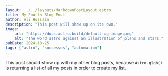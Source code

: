 ```yaml
---
layout: ../../layouts/MarkdownPostLayout.astro
title: My Fourth Blog Post
author: Ali Hussain
description: "This post will show up on its own."
image:
    url: "https://docs.astro.build/default-og-image.png"
    alt: "The word astro against an illustration of plans and stars."
pubDate: 2024-10-25
tags: ["astro", "successes", "automation"]
---
```

This post should show up with my other blog posts, because `Astro.glob()` is returning a list of all my posts in order to create my list.